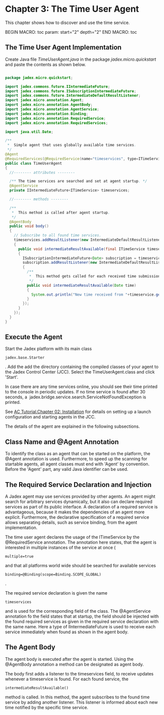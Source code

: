 <span>Chapter 3: The Time User Agent</span> 
===========================================

This chapter shows how to discover and use the time service.

BEGIN MACRO: toc param: start="2" depth="2" END MACRO: toc

<span>The Time User Agent Implementation</span> 
-----------------------------------------------

Create Java file *TimeUserAgent.java* in the package *jadex.micro.quickstart* and paste the contents as shown below.


```java

package jadex.micro.quickstart;

import jadex.commons.future.IIntermediateFuture;
import jadex.commons.future.ISubscriptionIntermediateFuture;
import jadex.commons.future.IntermediateDefaultResultListener;
import jadex.micro.annotation.Agent;
import jadex.micro.annotation.AgentBody;
import jadex.micro.annotation.AgentService;
import jadex.micro.annotation.Binding;
import jadex.micro.annotation.RequiredService;
import jadex.micro.annotation.RequiredServices;

import java.util.Date;

/**
 *  Simple agent that uses globally available time services.
 */
@Agent
@RequiredServices(@RequiredService(name="timeservices", type=ITimeService.class, multiple=true, binding=@Binding(scope=Binding.SCOPE_GLOBAL)))
public class TimeUserAgent
{
  //-------- attributes --------

  /** The time services are searched and set at agent startup. */
  @AgentService
  private IIntermediateFuture<ITimeService> timeservices;

  //-------- methods --------

  /**
   *  This method is called after agent startup.
   */
  @AgentBody
  public void body()
  {
    // Subscribe to all found time services.
    timeservices.addResultListener(new IntermediateDefaultResultListener<ITimeService>()
    {
      public void intermediateResultAvailable(final ITimeService timeservice)
      {
        ISubscriptionIntermediateFuture<Date> subscription = timeservice.subscribe();
        subscription.addResultListener(new IntermediateDefaultResultListener<Date>()
        {
          /**
           *  This method gets called for each received time submission.
           */
          public void intermediateResultAvailable(Date time)
          {
            System.out.println("New time received from "+timeservice.getName()+": "+time);
          }
        });        
      }
    });
  }  
}

```


<span>Execute the Agent</span> 
------------------------------

Start the Jadex platform with its main class 
```
jadex.base.Starter
```
. Add the add the directory containing the compiled classes of your agent to the Jadex Control Center (JCC). Select the TimeUserAgent.class and click 'Start'.

In case there are any time services online, you should see their time printed to the console in periodic updates. If no time service is found after 30 seconds, a  jadex.bridge.service.search.ServiceNotFoundException is printed.

See <span class="wikiexternallink">[AC Tutorial.Chapter 02: Installation](AC%20Tutorial/02%20Installation)</span> for details on setting up a launch configuration and starting agents in the JCC.

The details of the agent are explained in the following subsections.

<span>Class Name and @Agent Annotation</span> 
---------------------------------------------

To identify the class as an agent that can be started on the platform, the @Agent annotation is used. Furthermore, to speed up the scanning for startable agents, all agent classes must end with 'Agent' by convention. Before the 'Agent' part, any valid Java identifier can be used.

<span>The Required Service Declaration and Injection</span> 
-----------------------------------------------------------

A Jadex agent may use services provided by other agents. An agent might search for arbitrary services dynamically, but it also can declare required services as part of its public interface. A declaration of a required service is advantageous, because it makes the dependencies of an agent more explicit. Furthermore, the declarative specification of a required service allows separating details, such as service binding, from the agent implementation.

The time user agent declares the usage of the ITimeService by the @RequiredService annotation. The annotation here states, that the agent is interested in multiple instances of the service at once (
```
multiple=true
```
 and that all platforms world wide should be searched for available services 
```
binding=@Binding(scope=Binding.SCOPE_GLOBAL)
```
.

The required service declaration is given the name 
```
timeservices
```
 and is used for the corresponding field of the class. The @AgentService annotation fo the field states that at startup, the field should be injected with the found required services as given in the required service declaration with the same name. Here a type of IIntermediateFuture is used to receive each service immediately when found as shown in the agent body.

<span>The Agent Body</span> 
---------------------------

The agent body is executed after the agent is started. Using the @AgentBody annotation a method can be designated as agent body.

The body first adds a listener to the timeservices field, to receive updates whenever a timeservice is found. For each found service, the 
```
intermediateResultAvailable()
```
 method is called. In this method, the agent subscribes to the found time service by adding another listener. This listener is informed about each new time notified by the specific time service.
